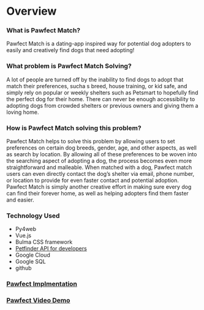 # Overview
### **What is Pawfect Match?**
Pawfect Match is a dating-app inspired way for potential dog adopters to easily and creatively find dogs that need adopting!

### **What problem is Pawfect Match Solving?**

A lot of people are turned off by the inability to find dogs to adopt that match their preferences, sucha s breed, house training, or kid safe, and simply rely on popular or weekly shelters such as Petsmart to hopefully find the perfect dog for their home. There can never be enough accessibility to adopting dogs from crowded shelters or previous owners and giving them a loving home.

### **How is Pawfect Match solving this problem?** 
Pawfect Match helps to solve this problem by allowing users to set preferences on certain dog breeds, gender, age, and other aspects, as well as search by location. By allowing all of these preferences to be woven into the searching aspect of adopting a dog, the process becomes even more straightforward and malleable. When matched with a dog, Pawfect match users can even directly contact the dog’s shelter via email, phone number, or location to provide for even faster contact and potential adoption. Pawfect Match is simply another creative effort in making sure every dog can find their forever home, as well as helping adopters find them faster and easier. 

### **Technology Used**
- Py4web
- Vue.js
- Bulma CSS framework
- [Petfinder API for developers](https://www.petfinder.com/developers/)
- Google Cloud
- Google SQL
- github
### [**Pawfect Implmentation**](https://docs.google.com/document/d/1emRIOeh9RxpeJBH74sXvoAJ6T0tCQnxvWAKKP2SxSiM/edit#)
### [**Pawfect Video Demo**](https://drive.google.com/drive/u/1/folders/1cad94IQ6o5BCMPtaPOVXgQea6knyZ052)
